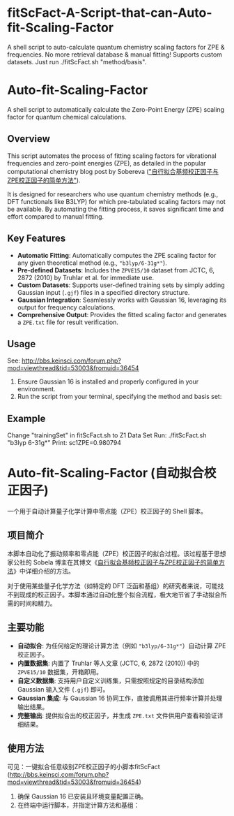 # fitScFact-A-Script-that-can-Auto-fit-Scaling-Factor
A shell script to auto-calculate quantum chemistry scaling factors for ZPE &amp; frequencies. No more retrieval database &amp; manual fitting! Supports custom datasets. Just run ./fitScFact.sh "method/basis".

# Auto-fit-Scaling-Factor

A shell script to automatically calculate the Zero-Point Energy (ZPE) scaling factor for quantum chemical calculations.

## Overview

This script automates the process of fitting scaling factors for vibrational frequencies and zero-point energies (ZPE), as detailed in the popular computational chemistry blog post by Sobereva (["自行拟合基频校正因子与ZPE校正因子的简单方法"](http://sobereva.com/585)).

It is designed for researchers who use quantum chemistry methods (e.g., DFT functionals like B3LYP) for which pre-tabulated scaling factors may not be available. By automating the fitting process, it saves significant time and effort compared to manual fitting.

## Key Features

*   **Automatic Fitting**: Automatically computes the ZPE scaling factor for any given theoretical method (e.g., `"b3lyp/6-31g*"`).
*   **Pre-defined Datasets**: Includes the `ZPVE15/10` dataset from JCTC, 6, 2872 (2010) by Truhlar et al. for immediate use.
*   **Custom Datasets**: Supports user-defined training sets by simply adding Gaussian input (`.gjf`) files in a specified directory structure.
*   **Gaussian Integration**: Seamlessly works with Gaussian 16, leveraging its output for frequency calculations.
*   **Comprehensive Output**: Provides the fitted scaling factor and generates a `ZPE.txt` file for result verification.

## Usage
See:  http://bbs.keinsci.com/forum.php?mod=viewthread&tid=53003&fromuid=36454
1.  Ensure Gaussian 16 is installed and properly configured in your environment.
2.  Run the script from your terminal, specifying the method and basis set:

## Example
Change "trainingSet" in fitScFact.sh to Z1 Data Set 
Run: ./fitScFact.sh "b3lyp 6-31g*"
Print: sc1ZPE=0.980794

# Auto-fit-Scaling-Factor (自动拟合校正因子)

一个用于自动计算量子化学计算中零点能（ZPE）校正因子的 Shell 脚本。

## 项目简介

本脚本自动化了振动频率和零点能（ZPE）校正因子的拟合过程。该过程基于思想家公社的 Sobela 博主在其博文《[自行拟合基频校正因子与ZPE校正因子的简单方法](http://sobereva.com/585)》中详细介绍的方法。

对于使用某些量子化学方法（如特定的 DFT 泛函和基组）的研究者来说，可能找不到现成的校正因子。本脚本通过自动化整个拟合流程，极大地节省了手动拟合所需的时间和精力。

## 主要功能

*   **自动拟合**: 为任何给定的理论计算方法（例如 `"b3lyp/6-31g*"`）自动计算 ZPE 校正因子。
*   **内置数据集**: 内置了 Truhlar 等人文章 (JCTC, 6, 2872 (2010)) 中的 `ZPVE15/10` 数据集，开箱即用。
*   **自定义数据集**: 支持用户自定义训练集，只需按照规定的目录结构添加 Gaussian 输入文件 (`.gjf`) 即可。
*   **Gaussian 集成**: 与 Gaussian 16 协同工作，直接调用其进行频率计算并处理输出结果。
*   **完整输出**: 提供拟合出的校正因子，并生成 `ZPE.txt` 文件供用户查看和验证详细结果。

## 使用方法
可见：一键拟合任意级别ZPE校正因子的小脚本fitScFact (http://bbs.keinsci.com/forum.php?mod=viewthread&tid=53003&fromuid=36454)
1.  确保 Gaussian 16 已安装且环境变量配置正确。
2.  在终端中运行脚本，并指定计算方法和基组：
